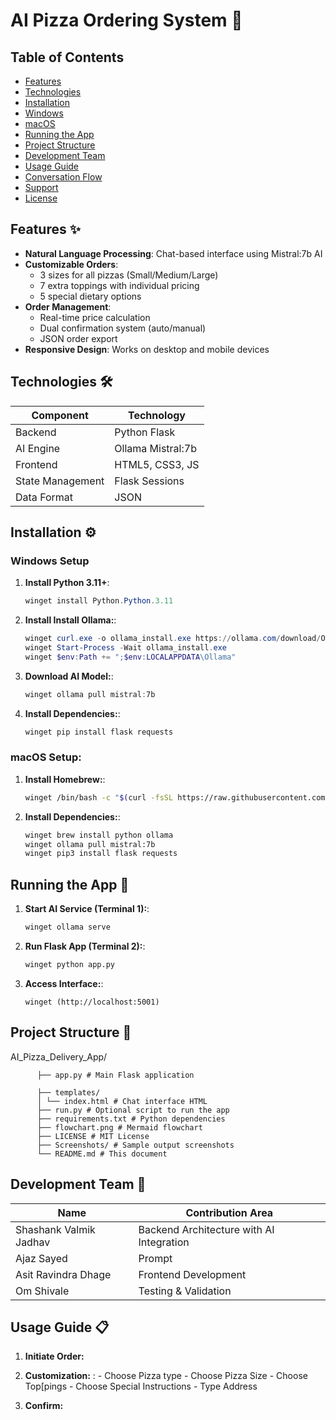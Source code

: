 # AI Pizza Ordering System 🍕



## Table of Contents
- [Features](#features-)
- [Technologies](#technologies-)
- [Installation](#installation-)
- [Windows](#windows-setup)
- [macOS](#macos-setup)
- [Running the App](#running-the-app-)
- [Project Structure](#project-structure-)
- [Development Team](#development-team-)
- [Usage Guide](#usage-guide-)
- [Conversation Flow](#conversation-flow-)
- [Support](#support-)
- [License](#license-)

## Features ✨
- **Natural Language Processing**: Chat-based interface using Mistral:7b AI
- **Customizable Orders**: 
  - 3 sizes for all pizzas (Small/Medium/Large)
  - 7 extra toppings with individual pricing
  - 5 special dietary options
- **Order Management**:
  - Real-time price calculation
  - Dual confirmation system (auto/manual)
  - JSON order export
- **Responsive Design**: Works on desktop and mobile devices

## Technologies 🛠️
| Component        | Technology        |
|-----------------|--------------------|
| Backend         | Python Flask       |
| AI Engine       | Ollama Mistral:7b  |
| Frontend        | HTML5, CSS3, JS    |
| State Management| Flask Sessions     |
| Data Format     | JSON               |

## Installation ⚙️

### Windows Setup
1. **Install Python 3.11+**:
   ```powershell
   winget install Python.Python.3.11
2. **Install Install Ollama:**:
   ```powershell
   winget curl.exe -o ollama_install.exe https://ollama.com/download/OllamaSetup.exe
   winget Start-Process -Wait ollama_install.exe
   winget $env:Path += ";$env:LOCALAPPDATA\Ollama"
3. **Download AI Model:**:
   ```powershell
   winget ollama pull mistral:7b
4. **Install Dependencies:**:
   ```powershell
   winget pip install flask requests
### macOS Setup:

1. **Install Homebrew:**:
   ```bash
   winget /bin/bash -c "$(curl -fsSL https://raw.githubusercontent.com/Homebrew/install/HEAD/install.sh)"
2. **Install Dependencies:**:
   ```bash
   winget brew install python ollama
   winget ollama pull mistral:7b
   winget pip3 install flask requests

## Running the App 🚀
1. **Start AI Service (Terminal 1):**:
   ```bash
   winget ollama serve
2. **Run Flask App (Terminal 2):**:
   ```bash
   winget python app.py
3. **Access Interface:**:
   ```Open browser and go to
   winget (http://localhost:5001)

## Project Structure 📂
AI_Pizza_Delivery_App/

          ├── app.py # Main Flask application
          
          ├── templates/
          │ └── index.html # Chat interface HTML
          ├── run.py # Optional script to run the app
          ├── requirements.txt # Python dependencies
          ├── flowchart.png # Mermaid flowchart
          ├── LICENSE # MIT License
          ├── Screenshots/ # Sample output screenshots
          └── README.md # This document
## Development Team 👥
| Name	                       | Contribution Area               |
|------------------------------|-----------------------------|
| Shashank Valmik Jadhav	     | Backend Architecture with AI Integration        |
|  Ajaz Sayed	                 | Prompt                       |
| Asit Ravindra Dhage	         | Frontend Development        |
| Om Shivale                   | Testing & Validation        |

    
## Usage Guide 📋
1. **Initiate Order:**
2. **Customization:** :
         - Choose Pizza type
         - Choose Pizza Size
         - Choose Top[pings
         - Choose Special Instructions
         - Type Address
       
4. **Confirm:**

